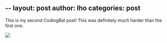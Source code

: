 --
layout: post
author: lho
categories: post
--

This is my second CodingBat post!  This was definitely much harder than the first one.

<img src="http://i.imgur.com/lVc7KiC.png"/>
